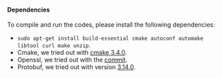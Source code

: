#### Dependencies
To compile and run the codes, please install the following dependencies:
+ `sudo apt-get install build-essential cmake autoconf automake libtool curl
  make unzip`.
+ Cmake, we tried out with [cmake 3.4.0](https://cmake.org/files/v3.4/cmake-3.4.0-Linux-x86_64.tar.gz).
+ Openssl, we tried out with the
  [commit](https://github.com/openssl/openssl/tree/c87a7f31a3db97376d764583ad5ee4a76db2cbef).
+ Protobuf, we tried out with version
  [3.14.0](https://github.com/protocolbuffers/protobuf/releases/download/v3.14.0/protobuf-cpp-3.14.0.zip).
